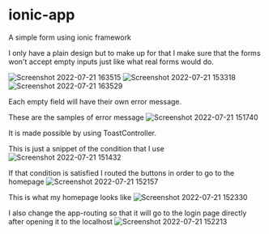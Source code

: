 # ionic-app

A simple form using ionic framework

I only have a plain design but to make up for that I make sure that the forms won't accept empty inputs just like what real forms would do.

![Screenshot 2022-07-21 163515](https://user-images.githubusercontent.com/108327522/180169572-a98ef88a-723e-4aae-9fb6-671ac7ba54a2.jpg)
![Screenshot 2022-07-21 153318](https://user-images.githubusercontent.com/108327522/180156837-8ca018ba-bb74-4878-966e-fa12d3b9bc67.jpg)
![Screenshot 2022-07-21 163529](https://user-images.githubusercontent.com/108327522/180169628-3cc17585-90e9-454c-9d14-60b28f92ea87.jpg)

Each empty field will have their own error message.

These are the samples of error message
![Screenshot 2022-07-21 151740](https://user-images.githubusercontent.com/108327522/180153631-f0b91535-7d6a-43a7-acf7-da04f4dca935.jpg)



It is made possible by using ToastController.

This is just a snippet of the condition that I use
![Screenshot 2022-07-21 151432](https://user-images.githubusercontent.com/108327522/180152909-40411d32-5fd9-4e6d-8f2e-74f5e897e2c8.jpg)

If that condition is satisfied I routed the buttons in order to go to the homepage
![Screenshot 2022-07-21 152157](https://user-images.githubusercontent.com/108327522/180154210-ef299c5f-e938-4183-a2ab-66ed653fa034.jpg)

This is what my homepage looks like
![Screenshot 2022-07-21 152330](https://user-images.githubusercontent.com/108327522/180154493-faf6427f-b40e-4ccf-9175-50d1a9d89b39.jpg)

I also change the app-routing so that it will go to the login page directly after opening it to the localhost
![Screenshot 2022-07-21 152213](https://user-images.githubusercontent.com/108327522/180154706-e64192ba-e836-452c-b3fd-213c110100c4.jpg)


